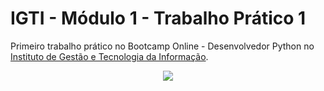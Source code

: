 <h1><b>IGTI - Módulo 1 - Trabalho Prático 1</b></h1>
  
Primeiro trabalho prático no Bootcamp Online - Desenvolvedor Python no [Instituto de Gestão e Tecnologia da Informação](https://www.igti.com.br).

<p align=center>
  <img src=https://github.com/renancasstro/modulo1_trabalho_pratico_igti/blob/main/desenvolvedor_python.png/>
</p>
